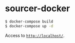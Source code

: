 # sourcer-docker

```bash
$ docker-compose build
$ docker-compose up -d
```

Access to [`http://localhost/`](http://localhost/).
